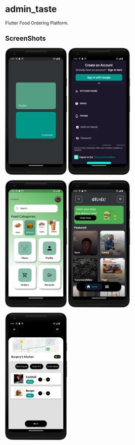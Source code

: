 # admin_taste

Flutter Food Ordering Platform.

## ScreenShots

<img src="screenshots/who_are_you_page.png" width="200"/>     <img src="screenshots/admin_signup_page.png" width="200"/>

<img src="screenshots/admin_home_page.png" width="200"/>       <img src="screenshots/customer_home_page.png" width="200"/>   

<img src="screenshots/customer_menu_page.png" width="200"/>

